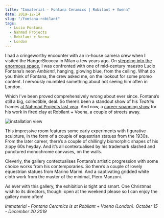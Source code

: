 ```yaml
---
title: "Immaterial - Fontana Ceramics | Robilant + Voena"
date: 2019-12-14
slug: "/fontana-robilant"
tags:
  - Lucio Fontana
  - Nahmad Projects
  - Robilant + Voena
  - London
---
```


I had a cringeworthy encounter with an in-house camera crew when I visited the HangerBicocca in Milan a few years ago. On [stepping into the enormous space](https://pirellihangarbicocca.org/en/exhibition/lucio-fontana-environments/), I was confronted with one of mid-century maestro Lucio Fontana’s neon *Ambienti*, hanging, glowing blue, from the ceiling. What do you think of Fontana, the crew asked me, on the lookout for some promo content. I nervously mumbled something about not seeing him often in London.

Which I’ve been proved comprehensively wrong about ever since. Fontana’s still a big, collectible, deal. So there’s been a standout show of his *Teatrini* frames [at Nahmad Projects last year](http://nahmadprojects.com/exhibition/lucio-fontana-i-teatrini/). And now, a [career-spanning show](https://www.robilantvoena.com/exhibitions/207/) for his work in fired clay at Robilant + Voena, a couple of streets away.

![installation view](/fontana-robilant-1.jpg)

This impressive room features some early experiments with figurative sculpture, in the form of a couple of equestrian statues from the 1930s. From the later career, there’s a couple of chillingly biomorphic shapes of his zippy 60s heyday. And it’s all contextualised by his trademark slashed and punctured monochrome canvases, on the walls.

Cleverly, the gallery contextualises Fontana’s artistic progression with some choice works from his contemporaries. So there’s a couple of lovely equestrian statues from Marino Marini. And a captivating gridded white cloth work from the master of the minimal, Piero Manzoni.

As ever with this gallery, the exhibition is tight and smart. One Christmas wish to its directors, though: open at the weekend please so I can enjoy the gallery more often!

*Immaterial - Fontana Ceramics is at Robilant + Voena (London). October 15 - December 20 2019*
